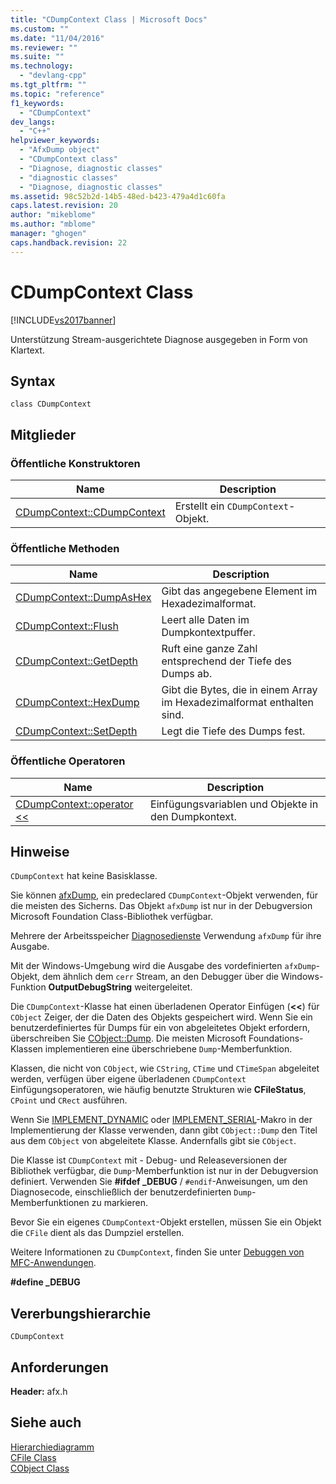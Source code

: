```yaml
---
title: "CDumpContext Class | Microsoft Docs"
ms.custom: ""
ms.date: "11/04/2016"
ms.reviewer: ""
ms.suite: ""
ms.technology: 
  - "devlang-cpp"
ms.tgt_pltfrm: ""
ms.topic: "reference"
f1_keywords: 
  - "CDumpContext"
dev_langs: 
  - "C++"
helpviewer_keywords: 
  - "AfxDump object"
  - "CDumpContext class"
  - "Diagnose, diagnostic classes"
  - "diagnostic classes"
  - "Diagnose, diagnostic classes"
ms.assetid: 98c52b2d-14b5-48ed-b423-479a4d1c60fa
caps.latest.revision: 20
author: "mikeblome"
ms.author: "mblome"
manager: "ghogen"
caps.handback.revision: 22
---
```

# CDumpContext Class
[!INCLUDE[vs2017banner](../../assembler/inline/includes/vs2017banner.md)]

Unterstützung Stream\-ausgerichtete Diagnose ausgegeben in Form von Klartext.  
  
## Syntax  
  
```  
class CDumpContext  
```  
  
## Mitglieder  
  
### Öffentliche Konstruktoren  
  
|Name|Description|  
|----------|-----------------|  
|[CDumpContext::CDumpContext](../Topic/CDumpContext::CDumpContext.md)|Erstellt ein `CDumpContext`\-Objekt.|  
  
### Öffentliche Methoden  
  
|Name|Description|  
|----------|-----------------|  
|[CDumpContext::DumpAsHex](../Topic/CDumpContext::DumpAsHex.md)|Gibt das angegebene Element im Hexadezimalformat.|  
|[CDumpContext::Flush](../Topic/CDumpContext::Flush.md)|Leert alle Daten im Dumpkontextpuffer.|  
|[CDumpContext::GetDepth](../Topic/CDumpContext::GetDepth.md)|Ruft eine ganze Zahl entsprechend der Tiefe des Dumps ab.|  
|[CDumpContext::HexDump](../Topic/CDumpContext::HexDump.md)|Gibt die Bytes, die in einem Array im Hexadezimalformat enthalten sind.|  
|[CDumpContext::SetDepth](../Topic/CDumpContext::SetDepth.md)|Legt die Tiefe des Dumps fest.|  
  
### Öffentliche Operatoren  
  
|Name|Description|  
|----------|-----------------|  
|[CDumpContext::operator \<\<](../Topic/CDumpContext::operator%20%3C%3C.md)|Einfügungsvariablen und Objekte in den Dumpkontext.|  
  
## Hinweise  
 `CDumpContext` hat keine Basisklasse.  
  
 Sie können [afxDump](../Topic/afxDump%20\(CDumpContext%20in%20MFC\).md), ein predeclared `CDumpContext`\-Objekt verwenden, für die meisten des Sicherns.  Das Objekt `afxDump` ist nur in der Debugversion Microsoft Foundation Class\-Bibliothek verfügbar.  
  
 Mehrere der Arbeitsspeicher [Diagnosedienste](../../mfc/reference/diagnostic-services.md) Verwendung `afxDump` für ihre Ausgabe.  
  
 Mit der Windows\-Umgebung wird die Ausgabe des vordefinierten `afxDump`\-Objekt, dem ähnlich dem `cerr` Stream, an den Debugger über die Windows\-Funktion **OutputDebugString** weitergeleitet.  
  
 Die `CDumpContext`\-Klasse hat einen überladenen Operator Einfügen \(**\<\<**\) für `CObject` Zeiger, der die Daten des Objekts gespeichert wird.  Wenn Sie ein benutzerdefiniertes für Dumps für ein von abgeleitetes Objekt erfordern, überschreiben Sie [CObject::Dump](../Topic/CObject::Dump.md).  Die meisten Microsoft Foundations\-Klassen implementieren eine überschriebene `Dump`\-Memberfunktion.  
  
 Klassen, die nicht von `CObject`, wie `CString`, `CTime` und `CTimeSpan` abgeleitet werden, verfügen über eigene überladenen `CDumpContext` Einfügungsoperatoren, wie häufig benutzte Strukturen wie **CFileStatus**, `CPoint` und `CRect` ausführen.  
  
 Wenn Sie [IMPLEMENT\_DYNAMIC](../Topic/IMPLEMENT_DYNAMIC.md) oder [IMPLEMENT\_SERIAL](../Topic/IMPLEMENT_SERIAL.md)\-Makro in der Implementierung der Klasse verwenden, dann gibt `CObject::Dump` den Titel aus dem `CObject` von abgeleitete Klasse.  Andernfalls gibt sie `CObject`.  
  
 Die Klasse ist `CDumpContext` mit \- Debug\- und Releaseversionen der Bibliothek verfügbar, die `Dump`\-Memberfunktion ist nur in der Debugversion definiert.  Verwenden Sie **\#ifdef \_DEBUG** \/ `#endif`\-Anweisungen, um den Diagnosecode, einschließlich der benutzerdefinierten `Dump`\-Memberfunktionen zu markieren.  
  
 Bevor Sie ein eigenes `CDumpContext`\-Objekt erstellen, müssen Sie ein Objekt die `CFile` dient als das Dumpziel erstellen.  
  
 Weitere Informationen zu `CDumpContext`, finden Sie unter [Debuggen von MFC\-Anwendungen](../Topic/MFC%20Debugging%20Techniques.md).  
  
 **\#define \_DEBUG**  
  
## Vererbungshierarchie  
 `CDumpContext`  
  
## Anforderungen  
 **Header:**  afx.h  
  
## Siehe auch  
 [Hierarchiediagramm](../../mfc/hierarchy-chart.md)   
 [CFile Class](../../mfc/reference/cfile-class.md)   
 [CObject Class](../../mfc/reference/cobject-class.md)